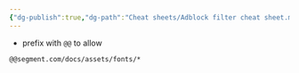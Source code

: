```yaml
---
{"dg-publish":true,"dg-path":"Cheat sheets/Adblock filter cheat sheet.md","permalink":"/cheat-sheets/adblock-filter-cheat-sheet/"}
---
```



- prefix with `@@` to allow

```
@@segment.com/docs/assets/fonts/*
```
